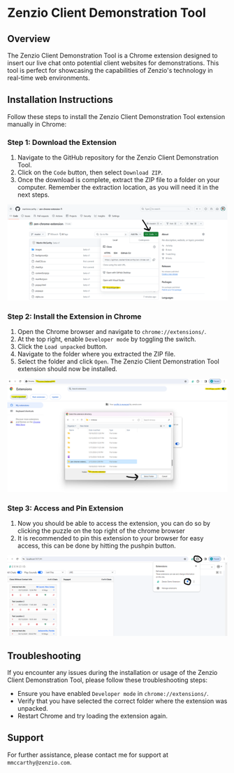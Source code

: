 # Zenzio Client Demonstration Tool

## Overview

The Zenzio Client Demonstration Tool is a Chrome extension designed to insert our live chat onto potential client websites for demonstrations. This tool is perfect for showcasing the capabilities of Zenzio's technology in real-time web environments.

## Installation Instructions

Follow these steps to install the Zenzio Client Demonstration Tool extension manually in Chrome:

### Step 1: Download the Extension

1. Navigate to the GitHub repository for the Zenzio Client Demonstration Tool.
2. Click on the `Code` button, then select `Download ZIP`.
3. Once the download is complete, extract the ZIP file to a folder on your computer. Remember the extraction location, as you will need it in the next steps.

[<img src="images/extensiondownloadlocation.png">](https://github.com/martinmccarthy/zen-chrome-extension/tree/master/images/extensiondownloadlocation.png?raw=true)

### Step 2: Install the Extension in Chrome

1. Open the Chrome browser and navigate to `chrome://extensions/`.
2. At the top right, enable `Developer mode` by toggling the switch.
3. Click the `Load unpacked` button.
4. Navigate to the folder where you extracted the ZIP file.
5. Select the folder and click `Open`. The Zenzio Client Demonstration Tool extension should now be installed.

[<img src="images/zenunpackinstructions.png">](https://github.com/martinmccarthy/zen-chrome-extension/tree/master/images/zenunpackinstructions.png?raw=true)

### Step 3: Access and Pin Extension
1. Now you should be able to access the extension, you can do so by clicking the puzzle on the top right of the chrome browser
2. It is recommended to pin this extension to your browser for easy access, this can be done by hitting the pushpin button.

[<img src="images/pininstructions.png">](https://github.com/martinmccarthy/zen-chrome-extension/tree/master/images/pininstructions.png?raw=true)

## Troubleshooting

If you encounter any issues during the installation or usage of the Zenzio Client Demonstration Tool, please follow these troubleshooting steps:

- Ensure you have enabled `Developer mode` in `chrome://extensions/`.
- Verify that you have selected the correct folder where the extension was unpacked.
- Restart Chrome and try loading the extension again.

## Support

For further assistance, please contact me for support at `mmccarthy@zenzio.com`.